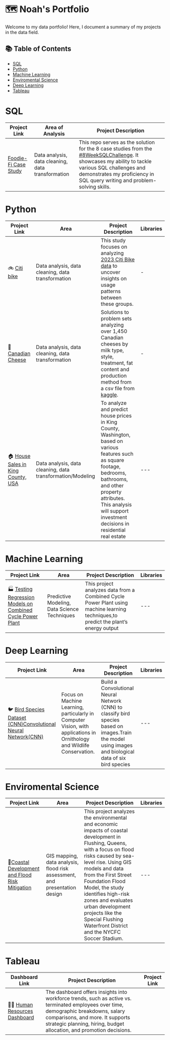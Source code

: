 # 🗺 Noah's Portfolio

Welcome to my data portfolio! Here, I document a summary of my projects in the data field. 

## 📚 Table of Contents
- [SQL](#sql)
- [Python](#python)
- [Machine Learning](#machine-learning)
- [Enviromental Science](#enviromental-science)
- [Deep Learning](#deep-learning)
- [Tableau](#tableau)

# SQL

| Project Link | Area of Analysis | Project Description | 
|---|---|---|
|[Foodie-Fi Case Study](https://github.com/noahq24/8-Week-SQL-Challenges/blob/main/Case%20Study%20%233%20-%20Foodie-Fi/.md) | Data analysis, data cleaning, data transformation | This repo serves as the solution for the 8 case studies from the [#8WeekSQLChallenge](https://8weeksqlchallenge.com). It showcases my ability to tackle various SQL challenges and demonstrates my proficiency in SQL query writing and problem-solving skills.|

# Python

| Project Link | Area | Project Description | Libraries |    
|---|---|---|---|
| 🚲 [Citi bike ](https://github.com/noahq24/bike/blob/main/Citi_bike.ipynb) | Data analysis, data cleaning, data transformation | This study focuses on analyzing [2023 Citi Bike data](https://s3.amazonaws.com/tripdata/index.html) to uncover insights on usage patterns between these groups. | - | 
| 🧀 [Canadian Cheese ](https://github.com/noahq24/Cheese/blob/main/README.md) | Data analysis, data cleaning, data transformation | Solutions to problem sets analyzing over 1,450 Canadian cheeses by milk type, style, treatment, fat content and production method from a csv file from [kaggle](https://www.kaggle.com/datasets/noahjanes/canadian-cheese-directory). | - | 
|🏠 [House Sales in King County, USA](https://github.com/noahq24/House_sales/blob/main/House_Sales_in_King_Count_USA.ipynb)|Data analysis, data cleaning, data transformation/Modeling|To analyze and predict house prices in King County, Washington, based on various features such as square footage, bedrooms, bathrooms, and other property attributes. This analysis will support investment decisions in residential real estate|---|


# Machine Learning

| Project Link | Area | Project Description | Libraries |  
|---|---|---|---|
|🏭 [Testing Regression Models on Combined Cycle Power Plant](https://github.com/noahq24/Machine_Learning/blob/main/Combined_Cycle_Power_Plant.ipynb) | Predictive Modeling, Data Science Techniques|This project analyzes data from a Combined Cycle Power Plant using machine learning techniques,to predict the plant’s energy output|---|


# Deep Learning
| Project Link | Area | Project Description | Libraries |  
|---|---|---|---|
|🐦 [Bird Species Dataset (CNN)Convolutional Neural Network(CNN)](https://github.com/noahq24/Deep_learning/blob/main/README.md) |Focus on Machine Learning, particularly in Computer Vision, with applications in Ornithology and Wildlife Conservation.|Build a Convolutional Neural Network (CNN) to classify bird species based on images.Train the model using images and biological data of six bird species|---|

# Enviromental Science
| Project Link | Area | Project Description | Libraries |  
|---|---|---|---|
|🌊[Coastal Development and Flood Risk Mitigation](https://github.com/noahq24/Environmental-science-/blob/main/Screenshot%202024-12-15%20at%209.22.38%20PM.png)| GIS mapping, data analysis, flood risk assessment, and presentation design| This project analyzes the environmental and economic impacts of coastal development in Flushing, Queens, with a focus on flood risks caused by sea-level rise. Using GIS models and data from the First Street Foundation Flood Model, the study identifies high-risk zones and evaluates urban development projects like the Special Flushing Waterfront District and the NYCFC Soccer Stadium.|---|

# Tableau

| Dashboard Link  | Project Description | Project Link |
|---|---|---|
| 🧑‍💼 [Human Resources Dashboard](https://public.tableau.com/app/profile/noah.quezada/viz/HRDashbook/HRSummary) | The dashboard offers insights into workforce trends, such as active vs. terminated employees over time, demographic breakdowns, salary comparisons, and more. It supports strategic planning, hiring, budget allocation, and promotion decisions. |  |
